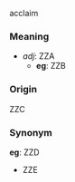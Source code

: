 acclaim
### Meaning
+ _adj_: ZZA
    + __eg__: ZZB

### Origin

ZZC

### Synonym

__eg__: ZZD

+ ZZE


